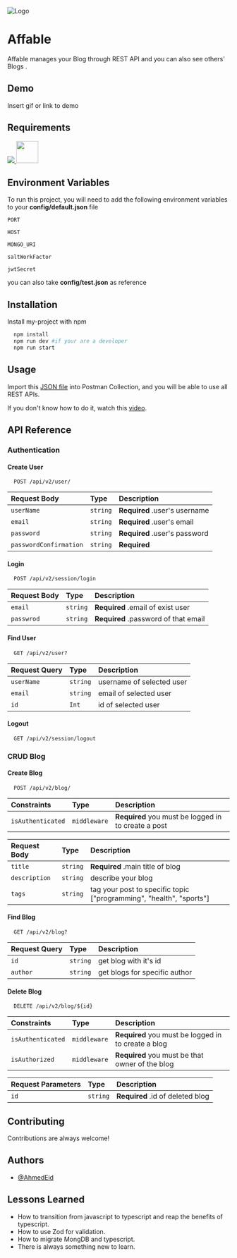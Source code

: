
![Logo](https://user-images.githubusercontent.com/57197702/217839044-f0e66ebc-ff6f-4abf-b0e9-f926cc56f192.PNG)



# Affable

Affable manages your Blog through REST API and you can also see others' Blogs . 


## Demo

Insert gif or link to demo

## Requirements
<p>
 <a href="https://skillicons.dev">
        <img src="https://skillicons.dev/icons?i=nodejs,mongodb,postman&theme=light"/>
    </a>
    <a href="https://www.npmjs.com/"><img src="https://authy.com/wp-content/uploads/npm-logo.png" width="50px" height="50"/></a>
 </p>


## Environment Variables

To run this project, you will need to add the following environment variables to your **config/default.json** file

`PORT`

`HOST`

`MONGO_URI`

`saltWorkFactor`

`jwtSecret`

you can also take **config/test.json** as reference 
## Installation

Install my-project with npm

```bash
  npm install
  npm run dev #if your are a developer 
  npm run start
```
## Usage
Import this [JSON file](Blog.postman_collection.json) into Postman Collection, and you will be able to use all REST APIs.

If you don't know how to do it, watch this [video](https://www.youtube.com/watch?v=bzquMXmCLUQ).

## API Reference

### Authentication

#### Create User
```http
  POST /api/v2/user/
```
| Request Body | Type     | Description                   |
| :--------    | :------- | :-------------------------    |
| `userName`   | `string` | **Required** .user's username |
| `email`      | `string` | **Required** .user's email    |
| `password`   | `string` | **Required** .user's password |
| `passwordConfirmation`  | `string`  | **Required**      |

#### Login 
```http
  POST /api/v2/session/login
```
| Request Body | Type     | Description                          |
| :--------    | :------- | :-------------------------           |
| `email`      | `string` | **Required** .email of exist user    |
| `passwrod`   | `string` | **Required** .password of that email |

#### Find User
```http
  GET /api/v2/user?
```
| Request Query | Type     | Description                   |
| :--------     | :------- | :-------------------------    |
| `userName`    | `string` |  username of selected user    |
| `email`       | `string` |  email of selected user       |
|    `id`       | `Int`    |  id of selected user          |

#### Logout
```http
  GET /api/v2/session/logout
```
### CRUD Blog
#### Create Blog
```http
  POST /api/v2/blog/
```
| Constraints       | Type        | Description                   |
| :--------         | :-------    | :-------------------------    |
| `isAuthenticated` | `middleware`| **Required** you must be logged in to create a post |

| Request Body  | Type      | Description                      |
| :--------     | :-------  | :-------------------------       |
| `title`       | `string`  | **Required** .main title of blog |
| `description` | `string`  | describe your blog               |
| `tags`        | `string`  | tag your post to specific topic ["programming", "health", "sports"]                            |

#### Find Blog
```http
  GET /api/v2/blog?
```
| Request Query  | Type     | Description                    |
| :--------      | :------- | :-------------------------     |
| `id`           | `string` |  get blog with it's id         |
| `author`       | `string` |  get blogs for specific author |

#### Delete Blog
```http
  DELETE /api/v2/blog/${id}
```
| Constraints       | Type        | Description                   |
| :--------         | :-------    | :-------------------------    |
| `isAuthenticated` | `middleware`| **Required** you must be logged in to create a blog                                        |
| `isAuthorized`    | `middleware`| **Required** you must be that owner of the blog                                                 |

| Request Parameters | Type     | Description                    |
| :--------          | :------- | :-------------------------     |
| `id`               | `string` |  **Required** .id of deleted blog|

## Contributing

Contributions are always welcome!

## Authors

- [@AhmedEid](https://github.com/ahmedeid6842/)

## Lessons Learned

- How to transition from javascript to typescript and reap the benefits of typescript.
- How to use Zod for validation.
- How to migrate MongDB and typescript.
- There is always something new to learn.


